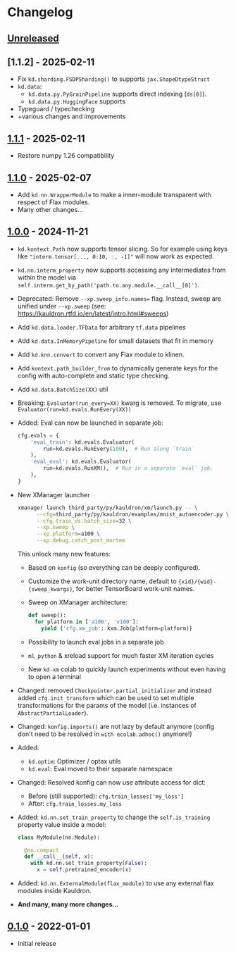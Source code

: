 # Changelog

<!--

Changelog follow the https://keepachangelog.com/ standard (at least the headers)

-->

## [Unreleased]

## [1.1.2] - 2025-02-11

*   Fix `kd.sharding.FSDPSharding()` to supports `jax.ShapeDtypeStruct`
*   `kd.data`:
    *   `kd.data.py.PyGrainPipeline` supports direct indexing (`ds[0]`).
    *   `kd.data.py.HuggingFace` supports
*   Typeguard / typechecking
*   +various changes and improvements

## [1.1.1] - 2025-02-11

*   Restore numpy 1.26 compatibility

## [1.1.0] - 2025-02-07

*   Add `kd.nn.WrapperModule` to make a inner-module transparent with
    respect of Flax modules.
*   Many other changes...

## [1.0.0] - 2024-11-21

* `kd.kontext.Path` now supports tensor slicing. So for example using keys like
  `"interm.tensor[..., 0:10, :, -1]"` will now work as expected.
* `kd.nn.interm_property` now supports accessing any intermediates from within
  the model via `self.interm.get_by_path('path.to.any.module.__call__[0]')`.
* Deprecated: Remove `--xp.sweep_info.names=` flag. Instead, sweep are unified
  under `--xp.sweep` (see: https://kauldron.rtfd.io/en/latest/intro.html#sweeps)
* Add `kd.data.loader.TFData` for arbitrary `tf.data` pipelines
* Add `kd.data.InMemoryPipeline` for small datasets that fit in memory
* Add `kd.knn.convert` to convert any Flax module to klinen.
* Add `kontext.path_builder_from` to dynamically generate keys for the config
  with auto-complete and static type checking.
* Add `kd.data.BatchSize(XX)` util
* Breaking: `Evaluator(run_every=XX)` kwarg is removed. To migrate, use
  `Evaluator(run=kd.evals.RunEvery(XX))`
* Added: Eval can now be launched in separate job:

  ```python
  cfg.evals = {
      'eval_train': kd.evals.Evaluator(
          run=kd.evals.RunEvery(100),  # Run along `train`
      ),
      'eval_eval': kd.evals.Evaluator(
          run=kd.evals.RunXM(),  # Run in a separate `eval` job.
      ),
  }
  ```

* New XManager launcher

  ```sh
  xmanager launch third_party/py/kauldron/xm/launch.py -- \
        --cfg=third_party/py/kauldron/examples/mnist_autoencoder.py \
        --cfg.train_ds.batch_size=32 \
        --xp.sweep \
        --xp.platform=a100 \
        --xp.debug.catch_post_mortem
  ```

  This unlock many new features:

  * Based on `konfig` (so everything can be deeply configured).
  * Customize the work-unit directory name, default to
    `{xid}/{wid}-{sweep_kwargs}`, for better TensorBoard
    work-unit names.
  * Sweep on XManager architecture:

    ```python
    def sweep():
      for platform in ['a100', 'v100']:
        yield {'cfg.xm_job': kxm.Job(platform=platform)}
    ```

  * Possibility to launch eval jobs in a separate job
  * `ml_python` & xreload support for much faster XM iteration cycles
  * New `kd-xm` colab to quickly launch experiments without even having to open
    a terminal

* Changed: removed `Checkpointer.partial_initializer` and instead added
  `cfg.init_transform` which can be used to set multiple transformations for
  the params of the model (i.e. instances of `AbstractPartialLoader`).
* Changed: `konfig.imports()` are not lazy by default anymore (config don't
  need to be resolved in `with ecolab.adhoc()` anymore!)
* Added:
  * `kd.optim`: Optimizer / optax utils
  * `kd.eval`: Eval moved to their separate namespace
* Changed: Resolved konfig can now use attribute access for dict:
  * Before (still supported): `cfg.train_losses['my_loss']`
  * After: `cfg.train_losses.my_loss`
* Added: `kd.nn.set_train_property` to change the `self.is_training` property
  value inside a model:

  ```python
  class MyModule(nn.Module):

    @nn.compact
    def __call__(self, x):
      with kd.nn.set_train_property(False):
        x = self.pretrained_encoder(x)
  ```
* Added: `kd.nn.ExternalModule(flax_module)` to use any external flax modules
  inside Kauldron.
* **And many, many more changes...**

## [0.1.0] - 2022-01-01

* Initial release

<!-- mdlint off(LINK_UNUSED_ID) -->

[Unreleased]: https://github.com/google-research/kauldron/compare/v1.2.0...HEAD
[1.1.1]: https://github.com/google-research/kauldron/releases/tag/v1.1.1...v1.2.0
[1.1.1]: https://github.com/google-research/kauldron/releases/tag/v1.1.0...v1.1.1
[1.1.0]: https://github.com/google-research/kauldron/releases/tag/v1.0.0...v1.1.0
[1.0.0]: https://github.com/google-research/kauldron/releases/tag/v0.1.0...v1.0.0
[0.1.0]: https://github.com/google-research/kauldron/releases/tag/v0.1.0
